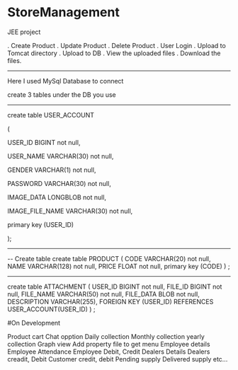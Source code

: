 # StoreManagement
 JEE project
 
 . Create Product
 . Update Product
 . Delete Product
 . User Login
 . Upload to Tomcat directory
 . Upload to DB
 . View the uploaded files
 . Download the files.
 
 
------
 
Here I used MySql Database to connect

create 3 tables under the DB you use

-------
create table USER_ACCOUNT

(

USER_ID BIGINT not null,

USER_NAME VARCHAR(30) not null,

GENDER    VARCHAR(1) not null,

PASSWORD  VARCHAR(30) not null,

IMAGE_DATA LONGBLOB not null,

IMAGE_FILE_NAME VARCHAR(30) not null,

primary key (USER_ID)

);


-------
-- Create table
create table PRODUCT
(
CODE  VARCHAR(20) not null,
NAME  VARCHAR(128) not null,
PRICE FLOAT not null,
primary key (CODE)
) ;


----
create table ATTACHMENT
(
  USER_ID     BIGINT not null,
  FILE_ID	  BIGINT not null,
  FILE_NAME   VARCHAR(50) not null,
  FILE_DATA   BLOB not null,
  DESCRIPTION VARCHAR(255),
  FOREIGN KEY (USER_ID) REFERENCES USER_ACCOUNT(USER_ID)
) ;


#On Development

Product cart
Chat opption
Daily collection
Monthly collection
yearly collection
Graph view
Add property file to get menu
Employee details
Employee Attendance
Employee Debit, Credit
Dealers Details
Dealers creadit, Debit
Customer credit, debit
Pending supply
Delivered supply
etc...
